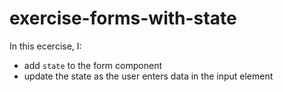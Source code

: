 # exercise-forms-with-state

In this ecercise, I:

- add `state` to the form component
- update the state as the user enters data in the input element
